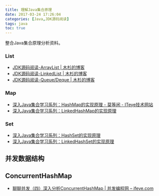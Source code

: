 ```yaml
---
title: 理解Java集合原理
date: 2017-03-24 17:26:04
categories: [Java,JDK源码阅读]
tags: java
toc: true
---
```


整合Java集合原理分析资料。

<!--more-->

### List

- [JDK源码阅读-ArrayList | 木杉的博客](http://mushanshitiancai.github.io/2016/06/17/java/language/JDK%E6%BA%90%E7%A0%81%E9%98%85%E8%AF%BB-ArrayList/)
- [JDK源码阅读-LinkedList | 木杉的博客](http://mushanshitiancai.github.io/2016/06/18/java/language/JDK%E6%BA%90%E7%A0%81%E9%98%85%E8%AF%BB-LinkedList/)
- [JDK源码阅读-Queue/Deque | 木杉的博客](http://mushanshitiancai.github.io/2016/06/19/java/language/JDK%E6%BA%90%E7%A0%81%E9%98%85%E8%AF%BB-Queue-Deque/)

### Map

- [深入Java集合学习系列：HashMap的实现原理 - 莫等闲 - ITeye技术网站](http://zhangshixi.iteye.com/blog/672697)
- [深入Java集合学习系列：LinkedHashMap的实现原理](http://zhangshixi.iteye.com/blog/673789)

### Set

- [深入Java集合学习系列：HashSet的实现原理](http://zhangshixi.iteye.com/blog/673143)
- [深入Java集合学习系列：LinkedHashSet的实现原理](http://zhangshixi.iteye.com/blog/673319)

## 并发数据结构

## ConcurrentHashMap

- [聊聊并发（四）深入分析ConcurrentHashMap | 并发编程网 – ifeve.com](http://ifeve.com/concurrenthashmap/)